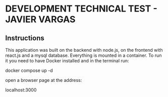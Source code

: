 # DEVELOPMENT TECHNICAL TEST - JAVIER VARGAS

Instructions
---------

This application was built on the backend with node.js, on the frontend with react.js and a mysql database. Everything is mounted in a container. To run it you need to have Docker installed and in the terminal run:

docker compose up -d

open a browser page at the address:

localhost:3000